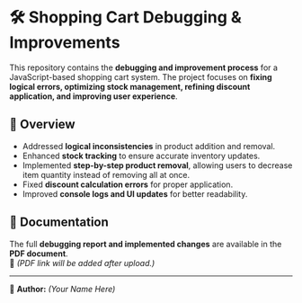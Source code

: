 # 🛠 Shopping Cart Debugging & Improvements

This repository contains the **debugging and improvement process** for a JavaScript-based shopping cart system. The project focuses on **fixing logical errors, optimizing stock management, refining discount application, and improving user experience**.

## 📌 Overview

- Addressed **logical inconsistencies** in product addition and removal.
- Enhanced **stock tracking** to ensure accurate inventory updates.
- Implemented **step-by-step product removal**, allowing users to decrease item quantity instead of removing all at once.
- Fixed **discount calculation errors** for proper application.
- Improved **console logs and UI updates** for better readability.

## 📄 Documentation

The full **debugging report and implemented changes** are available in the **PDF document**.  
📌 _(PDF link will be added after upload.)_

---

🔹 **Author:** _(Your Name Here)_
